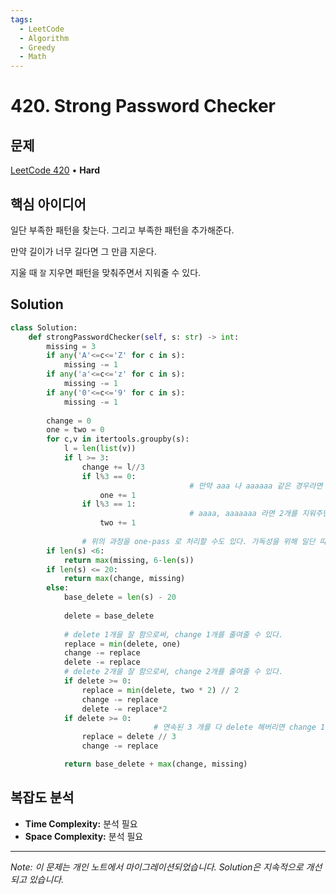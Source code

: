 ```yaml
---
tags:
  - LeetCode
  - Algorithm
  - Greedy
  - Math
---
```


# 420. Strong Password Checker

## 문제

[LeetCode 420](https://leetcode.com/problems/strong-password-checker/) • **Hard**

## 핵심 아이디어

일단 부족한 패턴을 찾는다. 그리고 부족한 패턴을 추가해준다.

만약 길이가 너무 길다면 그 만큼 지운다.

지울 때 `잘` 지우면 패턴을 맞춰주면서 지워줄 수 있다.

## Solution

```python
class Solution:
    def strongPasswordChecker(self, s: str) -> int:
        missing = 3
        if any('A'<=c<='Z' for c in s):
            missing -= 1
        if any('a'<=c<='z' for c in s):
            missing -= 1
        if any('0'<=c<='9' for c in s):
            missing -= 1
        
        change = 0
        one = two = 0
        for c,v in itertools.groupby(s):
            l = len(list(v))
            if l >= 3:
                change += l//3
                if l%3 == 0:
										# 만약 aaa 나 aaaaaa 같은 경우라면 1개를 지워주면 change 을 1개 줄여 줄 수 있다.
                    one += 1
                if l%3 == 1:
										# aaaa, aaaaaaa 라면 2개를 지워주면 change 을 1개 줄여줄 수 있다.
                    two += 1
        
				# 위의 과정을 one-pass 로 처리할 수도 있다. 가독성을 위해 일단 따로 처리.
        if len(s) <6:
            return max(missing, 6-len(s))
        if len(s) <= 20:
            return max(change, missing)
        else:
            base_delete = len(s) - 20
            
            delete = base_delete
            
            # delete 1개을 잘 함으로써, change 1개를 줄여줄 수 있다.
            replace = min(delete, one)
            change -= replace
            delete -= replace
            # delete 2개을 잘 함으로써, change 2개를 줄여줄 수 있다.
            if delete >= 0:
                replace = min(delete, two * 2) // 2
                change -= replace
                delete -= replace*2
            if delete >= 0:
								# 연속된 3 개를 다 delete 해버리면 change 1개를 안해도 된다.
                replace = delete // 3
                change -= replace

            return base_delete + max(change, missing)
```

## 복잡도 분석

- **Time Complexity:** 분석 필요
- **Space Complexity:** 분석 필요


---

*Note: 이 문제는 개인 노트에서 마이그레이션되었습니다. Solution은 지속적으로 개선되고 있습니다.*
